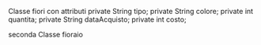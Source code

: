 Classe fiori con attributi
    private String tipo;
    private String colore;
    private int quantita;
    private String dataAcquisto;
    private int costo;


seconda Classe fioraio
